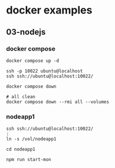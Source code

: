 # docker examples

## 03-nodejs

### docker compose
```
docker compose up -d

ssh -p 10022 ubuntu@localhost
ssh ssh://ubuntu@localhost:10022/

docker compose down

# all clean
docker compose down --rmi all --volumes
```

### nodeapp1
```
ssh ssh://ubuntu@localhost:10022/
:
ln -s /vol/nodeapp1

cd nodeapp1

npm run start-mon
```
